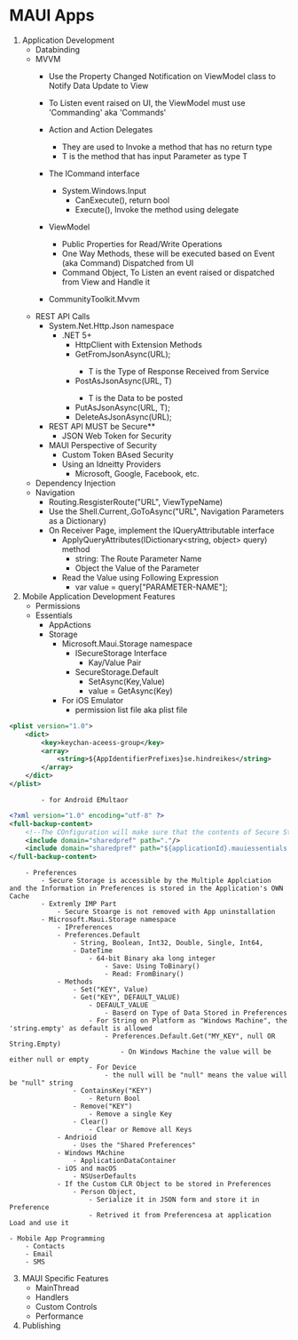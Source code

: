 # MAUI Apps

1. Application Development
	- Databinding
	- MVVM
		- Use the Property Changed Notification on ViewModel class to Notify Data Update to View

		- To Listen event raised on UI, the ViewModel must use 'Commanding' aka 'Commands'
		- Action and Action<T> Delegates
			- They are used to Invoke a method that has no return type
			- T is the method that has input Parameter as type T
		- The ICommand interface
			- System.Windows.Input
				- CanExecute(), return bool
				- Execute(), Invoke the method using delegate
		- ViewModel
			- Public Properties for Read/Write Operations
			- One Way Methods, these will be executed based on Event (aka Command) Dispatched from UI
			- Command Object, To Listen an event raised or dispatched from View and Handle it
		- CommunityToolkit.Mvvm
	- REST API Calls
		- System.Net.Http.Json namespace
			- .NET 5+
				- HttpClient with Extension Methods
				- GetFromJsonAsync<T>(URL);
					- T is the Type of Response Received from Service
				- PostAsJsonAsync<T>(URL, T)
					- T is the Data to be posted
				- PutAsJsonAsync<T>(URL, T);
				- DeleteAsJsonAsync<T>(URL);
		- REST API MUST be Secure**
			- JSON Web Token for Security
		- MAUI Perspective of Security
			- Custom Token BAsed Security
			- Using an Idneitty Providers
				- Microsoft, Google, Facebook, etc.
	- Dependency Injection
	- Navigation
		- Routing.ResgisterRoute("URL", ViewTypeName)
		- Use the Shell.Current,.GoToAsync("URL", Navigation Parameters as a Dictionary)
		- On Receiver Page, implement the IQueryAttributable interface 
			- ApplyQueryAttributes(IDictionary<string, object> query) method
				- string: The Route Parameter Name
				- Object the Value of the Parameter
			- Read the Value using Following Expression
				- var value = query["PARAMETER-NAME"];
2. Mobile Application Development Features
	- Permissions
	- Essentials
		- AppActions
		- Storage
			- Microsoft.Maui.Storage namespace
				- ISecureStorage Interface
					- Kay/Value Pair
				- SecureStorage.Default
					- SetAsync(Key,Value)
					- value = GetAsync(Key)
			- For iOS Emulator
				- permission list file aka plist file
```` xml
<plist version="1.0">
	<dict>
		<key>keychan-aceess-group</key>
		<array>
			<string>${AppIdentifierPrefixes}se.hindreikes</string>
		</array>
	</dict>
</plist>
````
			- for Android EMultaor
```` xml
<?xml version="1.0" encoding="utf-8" ?>
<full-backup-content>
	<!--The COnfiguration will make sure that the contents of Secure Storage are available across all Application-->
	<include domain="sharedpref" path="."/>
	<include domain="sharedpref" path="${applicationId}.mauiessentials.xml"/>
</full-backup-content>
````
		- Preferences
			- Secure Storage is accessible by the Multiple Applciation  and the Information in Preferences is stored in the Application's OWN Cache
			- Extremly IMP Part
				- Secure Stoarge is not removed with App uninstallation
			- Microsoft.Maui.Storage namespace
				- IPreferences 
				- Preferences.Default
					- String, Boolean, Int32, Double, Single, Int64, 
					- DateTime
						- 64-bit Binary aka long integer
							- Save: Using ToBinary()
							- Read: FromBinary()
				- Methods
					- Set("KEY", Value)
					- Get("KEY", DEFAULT_VALUE)
						- DEFAULT_VALUE
							- Baserd on Type of Data Stored in Preferences
						- For String on Platform as "Windows Machine", the 'string.empty' as default is allowed
							- Preferences.Default.Get("MY_KEY", null OR String.Empty)
								- On Windows Machine the value will be either null or empty
						- For Device
							- the null will be "null" means the value will be "null" string
					- ContainsKey("KEY")
						- Return Bool
					- Remove("KEY")
						- Remove a single Key
					- Clear()
						- Clear or Remove all Keys
				- Andrioid
					- Uses the "Shared Preferences"
				- Windows MAchine
					- ApplicationDataContainer
				- iOS and macOS
					- NSUserDefaults
				- If the Custom CLR Object to be stored in Preferences
					- Person Object, 
						- Serialize it in JSON form and store it in Preference
						- Retrived it from Preferencesa at application Load and use it
			
	- Mobile App Programming
		- Contacts
		- Email
		- SMS
3. MAUI Specific Features
	- MainThread
	- Handlers
	- Custom Controls
	- Performance
4. Publishing